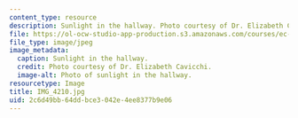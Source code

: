 ```yaml
---
content_type: resource
description: Sunlight in the hallway. Photo courtesy of Dr. Elizabeth Cavicchi.
file: https://ol-ocw-studio-app-production.s3.amazonaws.com/courses/ec-050-recreate-experiments-from-history-inform-the-future-from-the-past-galileo-january-iap-2010/2c6d49bb64ddbce3042e4ee8377b9e06_IMG_4210.jpg
file_type: image/jpeg
image_metadata:
  caption: Sunlight in the hallway.
  credit: Photo courtesy of Dr. Elizabeth Cavicchi.
  image-alt: Photo of sunlight in the hallway.
resourcetype: Image
title: IMG_4210.jpg
uid: 2c6d49bb-64dd-bce3-042e-4ee8377b9e06
---
```

